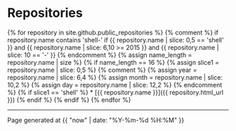 # Repositories
{% for repository in site.github.public_repositories %}
  {% comment %} 
    if repository.name contains 'shell-' 
    if {{ repository.name | slice: 0,5 == 'shell' }} and {{ repository.name | slice: 6,10 >= 2015 }} and {{ repository.name | slice: 10 == '-' }}
  {% endcomment %}
  {% assign name_length = repository.name | size %}
  {% if name_length == 16 %}
    {% assign slice1 = repository.name | slice: 0,5 %}
    {% comment %}
      {% assign year = repository.name | slice: 6,4 %}
      {% assign month = repository.name | slice: 10,2 %}
      {% assign day = repository.name | slice: 12,2 %}
    {% endcomment %}
    {% if slice1 == 'shell' %}
      * [{{ repository.name }}]({{ repository.html_url }})
    {% endif %}
  {% endif %}
{% endfor %}

--------

Page generated at {{ "now" | date: "%Y-%m-%d %H:%M" }}
